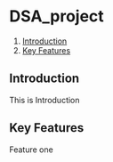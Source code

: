 # DSA_project

1. [Introduction](https://github.com/ThashmikaX/DSA_projec#introduction)
2. [Key Features](https://github.com/ThashmikaX/DSA_projec#Key-Features)

## Introduction
This is Introduction


## Key Features
Feature one

